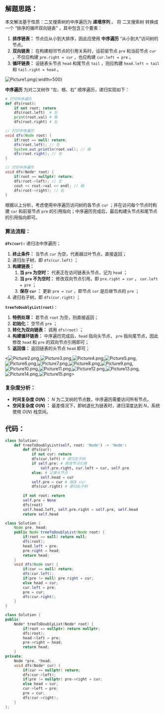 ## 解题思路：

本文解法基于性质：二叉搜索树的中序遍历为 **递增序列** 。
将 二叉搜索树 转换成一个 “排序的循环双向链表” ，其中包含三个要素：

1. **排序链表：** 节点应从小到大排序，因此应使用 **中序遍历** “从小到大”访问树的节点。
2. **双向链表：** 在构建相邻节点的引用关系时，设前驱节点 `pre` 和当前节点 `cur` ，不仅应构建 `pre.right = cur` ，也应构建 `cur.left = pre` 。
3. **循环链表：** 设链表头节点 `head` 和尾节点 `tail` ，则应构建 `head.left = tail` 和 `tail.right = head` 。

![Picture1.png](https://pic.leetcode-cn.com/1599401091-PKIjds-Picture1.png){:width=500}

**中序遍历** 为对二叉树作 “左、根、右” 顺序遍历，递归实现如下：

```Python []
# 打印中序遍历
def dfs(root):
    if not root: return
    dfs(root.left)  # 左
    print(root.val) # 根
    dfs(root.right) # 右
```

```Java []
// 打印中序遍历
void dfs(Node root) {
    if(root == null) return;
    dfs(root.left); // 左
    System.out.println(root.val); // 根
    dfs(root.right); // 右
}
```

```C++ []
// 打印中序遍历
void dfs(Node* root) {
    if(root == nullptr) return;
    dfs(root->left); // 左
    cout << root->val << endl; // 根
    dfs(root->right); // 右
}
```

根据以上分析，考虑使用中序遍历访问树的各节点 `cur` ；并在访问每个节点时构建 `cur` 和前驱节点 `pre` 的引用指向；中序遍历完成后，最后构建头节点和尾节点的引用指向即可。

### 算法流程：

**`dfs(cur):`** 递归法中序遍历；

1. **终止条件：** 当节点 `cur` 为空，代表越过叶节点，直接返回；
2. 递归左子树，即 `dfs(cur.left)` ；
3. **构建链表：**
    1. **当 `pre` 为空时：** 代表正在访问链表头节点，记为 `head` ；
    2. **当 `pre` 不为空时：** 修改双向节点引用，即 `pre.right = cur` ， `cur.left = pre` ；
    3. **保存 `cur` ：** 更新 `pre = cur` ，即节点 `cur` 是后继节点的 `pre` ；
4. 递归右子树，即 `dfs(cur.right)` ；

**`treeToDoublyList(root)：`**

1. **特例处理：** 若节点 `root` 为空，则直接返回；
2. **初始化：** 空节点 `pre` ；
3. **转化为双向链表：** 调用 `dfs(root)` ；
4. **构建循环链表：** 中序遍历完成后，`head` 指向头节点， `pre` 指向尾节点，因此修改 `head` 和 `pre` 的双向节点引用即可；
5. **返回值：** 返回链表的头节点 `head` 即可；

<![Picture2.png](https://pic.leetcode-cn.com/1599402776-vPeoHZ-Picture2.png),![Picture3.png](https://pic.leetcode-cn.com/1599402776-ZUbEpW-Picture3.png),![Picture4.png](https://pic.leetcode-cn.com/1599402776-BeGvpX-Picture4.png),![Picture5.png](https://pic.leetcode-cn.com/1599402776-qstaql-Picture5.png),![Picture6.png](https://pic.leetcode-cn.com/1599402776-NNnLfI-Picture6.png),![Picture7.png](https://pic.leetcode-cn.com/1599402776-WMHCrE-Picture7.png),![Picture8.png](https://pic.leetcode-cn.com/1599402776-GVXFzi-Picture8.png),![Picture9.png](https://pic.leetcode-cn.com/1599402776-VCkREF-Picture9.png),![Picture10.png](https://pic.leetcode-cn.com/1599402776-VIUGkY-Picture10.png),![Picture11.png](https://pic.leetcode-cn.com/1599402776-tmZvCu-Picture11.png),![Picture12.png](https://pic.leetcode-cn.com/1599402776-MhDqlj-Picture12.png),![Picture13.png](https://pic.leetcode-cn.com/1599402776-BHNrPD-Picture13.png),![Picture14.png](https://pic.leetcode-cn.com/1599402776-WrwMzD-Picture14.png),![Picture15.png](https://pic.leetcode-cn.com/1599402776-aUyeTI-Picture15.png)>

### 复杂度分析：

- **时间复杂度 $O(N)$ ：** $N$ 为二叉树的节点数，中序遍历需要访问所有节点。
- **空间复杂度 $O(N)$ ：** 最差情况下，即树退化为链表时，递归深度达到 $N$，系统使用 $O(N)$ 栈空间。

## 代码：

```Python []
class Solution:
    def treeToDoublyList(self, root: 'Node') -> 'Node':
        def dfs(cur):
            if not cur: return
            dfs(cur.left) # 递归左子树
            if self.pre: # 修改节点引用
                self.pre.right, cur.left = cur, self.pre
            else: # 记录头节点
                self.head = cur
            self.pre = cur # 保存 cur
            dfs(cur.right) # 递归右子树
        
        if not root: return
        self.pre = None
        dfs(root)
        self.head.left, self.pre.right = self.pre, self.head
        return self.head
```

```Java []
class Solution {
    Node pre, head;
    public Node treeToDoublyList(Node root) {
        if(root == null) return null;
        dfs(root);
        head.left = pre;
        pre.right = head;
        return head;
    }
    void dfs(Node cur) {
        if(cur == null) return;
        dfs(cur.left);
        if(pre != null) pre.right = cur;
        else head = cur;
        cur.left = pre;
        pre = cur;
        dfs(cur.right);
    }
}
```

```C++ []
class Solution {
public:
    Node* treeToDoublyList(Node* root) {
        if(root == nullptr) return nullptr;
        dfs(root);
        head->left = pre;
        pre->right = head;
        return head;
    }
private:
    Node *pre, *head;
    void dfs(Node* cur) {
        if(cur == nullptr) return;
        dfs(cur->left);
        if(pre != nullptr) pre->right = cur;
        else head = cur;
        cur->left = pre;
        pre = cur;
        dfs(cur->right);
    }
};
```
